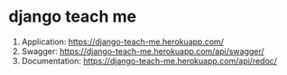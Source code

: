 # django teach me
1) Application: https://django-teach-me.herokuapp.com/
0) Swagger: https://django-teach-me.herokuapp.com/api/swagger/
0) Documentation: https://django-teach-me.herokuapp.com/api/redoc/
